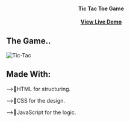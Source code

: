<h4 align="center">Tic Tac Toe Game</h4>
<p align="center">
<a href="https://java-script-tic-tac-toe.vercel.app"><strong>View Live Demo</strong></a>
</p>

## The Game..
![Tic-Tac](https://github.com/Sata-hash/JavaScript_TicTacToe/assets/142712421/45e6809a-ae4c-4ab2-bd56-a9dd1c57ad3b)

## Made With:
-->🚀️HTML for structuring.

-->💎️CSS for the design.

-->🎉️JavaScript for the logic.

